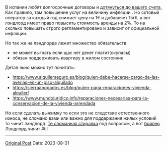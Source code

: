 В испании любят долгосрочные договоры и [дотянуться до вашего счета.](582.md) Как правило, там повышение услуг на величину инфляции . Но сотовый оператор за каждый год снижает цену на 1€ и добавляет 15гб, а вот лэндлорд имеет право повысить стоимость аренды на 2%. То на сколько повышать строго регламентировано и зависит от официальной инфляции.

Но так же на лэндлорде лежит множество обязательств:
- не может выгнать если щас нет денег платит(окупасы)
- обязан поддерживать квартиру в жилом состояние

Детал эьно можно тут почитать:
- https://www.alquilerseguro.es/blog/quien-debe-hacerse-cargo-de-las-averias-en-un-piso-alquilado
- https://sierraabogados.es/blog/quien-paga-reparaciones-vivienda-alquiler/
- https://www.mundojuridico.info/reparaciones-necesarias-para-la-conservacion-de-la-vivienda-arrendada

Но если сделать выжимку то если это не следствие естественного износа, не сломано вами или важно для поддержания жилых условий то чинит лэндлорд. [Те сломанная стиралка](467.md) под вопросом, а вот [бойлер](272.md) Лэндлорд чинит
#til

---
[Original Post](https://t.me/lev2tarragona/1534)
Date: 2023-08-31
